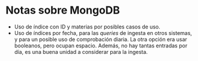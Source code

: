 # Notas sobre MongoDB
- Uso de índice con ID y materias por posibles casos de uso.
- Uso de índices por fecha, para las *queries* de ingesta en otros sistemas, y para un posible uso de comprobación diaria. La otra opción era usar booleanos, pero ocupan espacio. Además, no hay tantas entradas por día, es una buena unidad a considerar para la ingesta.